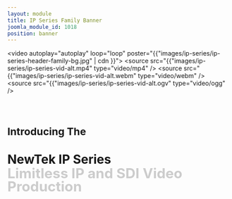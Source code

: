 ```yaml
---
layout: module
title: IP Series Family Banner
joomla_module_id: 1018
position: banner
---
```

<!-- Module: TriCaster Advanced Edition V2 Banner Banner-->
<video autoplay="autoplay" loop="loop" poster="{{"images/ip-series/ip-series-header-family-bg.jpg" | cdn }}">
	<source src="{{"images/ip-series/ip-series-vid-alt.mp4" type="video/mp4" />
	<source src="{{"images/ip-series/ip-series-vid-alt.webm" type="video/webm" />
	<source src="{{"images/ip-series/ip-series-vid-alt.ogv" type="video/ogg" />
</video>
<div class="content-container clearfix">
	<h1><span style="font-size: 23px; line-height: 4em;">Introducing The</span><br />NewTek IP Series<br /><span style="font-size: 31.5px; line-height: 30px; color: #ccc;">Limitless IP and SDI Video Production</span>
	</h1>
	<!--<p class="sub-heading"><strong>I</strong>nterconnected <strong>P</strong>roduction</p>-->
</div>
